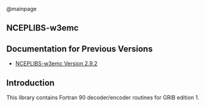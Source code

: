 @mainpage

## NCEPLIBS-w3emc

## Documentation for Previous Versions

* [NCEPLIBS-w3emc Version 2.9.2](ver-2.9.2/index.html)

## Introduction

This library contains Fortran 90 decoder/encoder routines for GRIB
edition 1.


